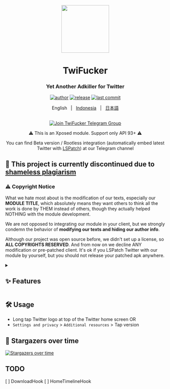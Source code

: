 <p align="center">
    <img src="./app/src/main/res/mipmap-xxxhdpi/ic_launcher.png" width="150">
</p>

<h1 align="center">TwiFucker</h1>

<div align="center">

### Yet Another Adkiller for Twitter
    
[![author][author-image]][author-url]
[![release][release-image]][release-url]
[![last commit][last-commit-image]][last-commit-url]    
    
English &nbsp;&nbsp;|&nbsp;&nbsp; [Indonesia](README_IN.md) &nbsp;&nbsp;|&nbsp;&nbsp; [日本語](README_JA.md)
    
##

<a href="https://t.me/TwiFucker"><img src="https://img.shields.io/badge/Telegram-2CA5E0?style=for-the-badge&logo=telegram&logoColor=white" alt="Join TwiFucker Telegram Group"></a>

⚠️ This is an Xposed module. Support only API 93+ ⚠️ 

You can find Beta version / Rootless integration (automatically embed latest Twitter with [LSPatch](https://github.com/LSPosed/LSPatch)) at our Telegram channel
    
[author-image]: https://img.shields.io/badge/author-Nullptr-blue.svg
[author-url]: https://github.com/Dr-TSNG

[release-image]: https://img.shields.io/github/v/release/Dr-TSNG/TwiFucker?color=blue
[release-url]: https://github.com/Dr-TSNG/TwiFucker/releases/latest
   
[last-commit-image]: https://img.shields.io/github/last-commit/Dr-TSNG/TwiFucker?label=last%20commit
[last-commit-url]: https://github.com/Dr-TSNG/TwiFucker/commits

</div>

##

## 🚫 This project is currently discontinued due to [shameless plagiarism](https://t.me/TwiFucker/475)

### ⚠️ Copyright Notice

What we hate most about is the modification of our texts, especially our **MODULE TITLE**, which absolutely means they want others to think all the work is done by THEM instead of others, though they actually helped NOTHING with the module development.

We are not opposed to integrating our module in your client, but we strongly condemn the behavior of **modifying our texts and hiding our author info**.

Although our project was open source before, we didn't set up a license, so **ALL COPYRIGHTS RESERVED**. And from now on we decline ANY modification or pre-patched client. It's ok if you LSPatch Twitter with our module by yourself, but you should not release your patched apk anywhere.

<details>
   <summary><h2>✨ Features</h2></summary>

<div align="center">
    
## Remove promoted content
<img alt="promoted tweet" src="./images/promoted_tweet.webp" width="256" />

## Remove promoted users
<img alt="who to follow" src="./images/who_to_follow.webp" width="256" /> <img alt="who to follow in explore" src="./images/who_to_follow_explore.webp" width="256" />

## Remove promoted trends
<img alt="promoted trends" src="./images/promoted_trends.webp" width="256" />

## Remove sensitive media warning
<img alt="sensitive media warning" src="./images/sensitive_media_warning.webp" width="256" />

## Disable recommended users
<img alt="recommended users" src="./images/recommended_users.webp" width="256" />

## Copyable alt text
<img alt="copyable alt text" src="./images/copyable_alt_text.webp" width="256" />

## Download media menu
<img alt="download menu share" src="./images/download_menu_share.webp" width="256" /> <img alt="download menu" src="./images/download_menu.webp" width="256" />

## Hide drawer items
<img alt="hide drawer items" src="./images/hide_drawer_items.webp" width="256" />

Slightly broken due to Twitter new drawer layout.

## Hide navigation bar items
<img alt="hide navigation bar items" src="./images/hide_navigation_bar_items.webp" width="256" />

## Disable url redirect
Prevent Twitter redirect from `t.co` to target link when clicking on a link in Twitter.

## Disable Threads (live content)
<img alt="disable threads" src="./images/disable_threads.webp" width="256" />

## Disable Tweet Detail Related Tweets
<img alt="disable tweet detail related tweets" src="./images/disable_tweet_detail_related_tweets.webp" width="256" />

## Remove video carousel
<img alt="remove video carousel" src="./images/video_carousel.webp" width="256" />

## Feature switch
Force enable/disable Twitter experimental feature.

## Disable banner view
<img alt="disable banner view" src="./images/disable_banner_view.webp" width="256" />
    
</details>

## 🛠️ Usage

- Long tap Twitter logo at top of the Twitter home screen OR
- `Settings and privacy` > `Additional resources` > Tap version

## 🚀 Stargazers over time

[![Stargazers over time](https://starchart.cc/Dr-TSNG/TwiFucker.svg)](https://starchart.cc/Dr-TSNG/TwiFucker)

## TODO
[ ] DownloadHook
[ ] HomeTimelineHook